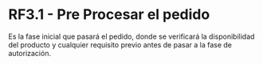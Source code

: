 # RF3.1 - Pre Procesar el pedido
Es la fase inicial que pasará el pedido, donde se verificará la disponibilidad del producto y cualquier requisito previo antes de pasar a la fase de autorización.


